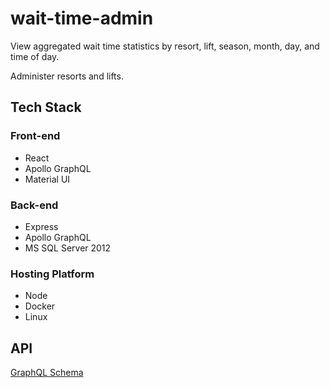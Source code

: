 # wait-time-admin
View aggregated wait time statistics by resort, lift, season, month, day, and time of day. 

Administer resorts and lifts.
## Tech Stack
### Front-end
* React
* Apollo GraphQL
* Material UI
### Back-end
* Express
* Apollo GraphQL
* MS SQL Server 2012
### Hosting Platform
* Node
* Docker
* Linux
## API
[GraphQL Schema](https://github.com/bradstiff/wait-time-admin/blob/master/src/schema.md)
